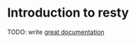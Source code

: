 # Introduction to resty

TODO: write [great documentation](http://jacobian.org/writing/great-documentation/what-to-write/)
